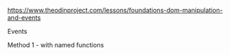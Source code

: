 https://www.theodinproject.com/lessons/foundations-dom-manipulation-and-events


Events

Method 1 - with named functions



